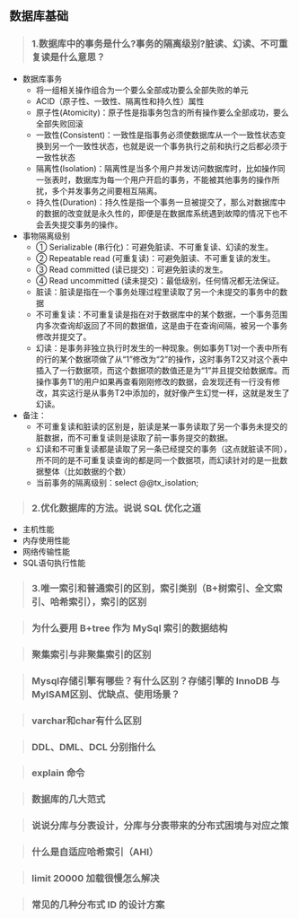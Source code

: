 ## 数据库基础

>### 1.数据库中的事务是什么?事务的隔离级别?脏读、幻读、不可重复读是什么意思？

- 数据库事务
    * 将一组相关操作组合为一个要么全部成功要么全部失败的单元
    * ACID（原子性、一致性、隔离性和持久性）属性
    * 原子性(Atomicity)：原子性是指事务包含的所有操作要么全部成功，要么全部失败回滚
    * 一致性(Consistent)：一致性是指事务必须使数据库从一个一致性状态变换到另一个一致性状态，也就是说一个事务执行之前和执行之后都必须于一致性状态
    * 隔离性(Isolation)：隔离性是当多个用户并发访问数据库时，比如操作同一张表时，数据库为每一个用户开启的事务，不能被其他事务的操作所扰，多个并发事务之间要相互隔离。
    * 持久性(Duration)：持久性是指一个事务一旦被提交了，那么对数据库中的数据的改变就是永久性的，即便是在数据库系统遇到故障的情况下也不会丢失提交事务的操作。
- 事物隔离级别
    * ① Serializable (串行化)：可避免脏读、不可重复读、幻读的发生。
    * ② Repeatable read (可重复读)：可避免脏读、不可重复读的发生。
    * ③ Read committed (读已提交)：可避免脏读的发生。
    * ④ Read uncommitted (读未提交)：最低级别，任何情况都无法保证。
    * 脏读：脏读是指在一个事务处理过程里读取了另一个未提交的事务中的数据
    * 不可重复读：不可重复读是指在对于数据库中的某个数据，一个事务范围内多次查询却返回了不同的数据值，这是由于在查询间隔，被另一个事务修改并提交了。
    * 幻读：是事务非独立执行时发生的一种现象。例如事务T1对一个表中所有的行的某个数据项做了从“1”修改为“2”的操作，这时事务T2又对这个表中插入了一行数据项，而这个数据项的数值还是为“1”并且提交给数据库。而操作事务T1的用户如果再查看刚刚修改的数据，会发现还有一行没有修改，其实这行是从事务T2中添加的，就好像产生幻觉一样，这就是发生了幻读。
- 备注：
    * 不可重复读和脏读的区别是，脏读是某一事务读取了另一个事务未提交的脏数据，而不可重复读则是读取了前一事务提交的数据。
    * 幻读和不可重复读都是读取了另一条已经提交的事务（这点就脏读不同），所不同的是不可重复读查询的都是同一个数据项，而幻读针对的是一批数据整体（比如数据的个数）
    * 当前事务的隔离级别：select @@tx_isolation;

>### 2.优化数据库的方法。说说 SQL 优化之道

- 主机性能
- 内存使用性能
- 网络传输性能
- SQL语句执行性能

>### 3.唯一索引和普通索引的区别，索引类别（B+树索引、全文索引、哈希索引），索引的区别

>### 为什么要用 B+tree 作为 MySql 索引的数据结构

>### 聚集索引与非聚集索引的区别

>### Mysql存储引擎有哪些？有什么区别？存储引擎的 InnoDB 与 MyISAM区别、优缺点、使用场景？

>### varchar和char有什么区别

>### DDL、DML、DCL 分别指什么

>### explain 命令

>### 数据库的几大范式

>### 说说分库与分表设计，分库与分表带来的分布式困境与对应之策

>### 什么是自适应哈希索引（AHI）

>### limit 20000 加载很慢怎么解决

>### 常见的几种分布式 ID 的设计方案